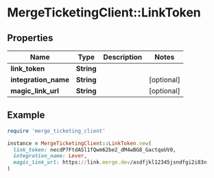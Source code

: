 # MergeTicketingClient::LinkToken

## Properties

| Name | Type | Description | Notes |
| ---- | ---- | ----------- | ----- |
| **link_token** | **String** |  |  |
| **integration_name** | **String** |  | [optional] |
| **magic_link_url** | **String** |  | [optional] |

## Example

```ruby
require 'merge_ticketing_client'

instance = MergeTicketingClient::LinkToken.new(
  link_token: necdP7FtdASl1fQwm62be2_dM4wBG8_GactqoUV0,
  integration_name: Lever,
  magic_link_url: https://link.merge.dev/asdfjkl12345jsndfgi2i83n
)
```

